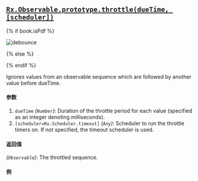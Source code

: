 ## [`Rx.Observable.prototype.throttle(dueTime, [scheduler])`](https://github.com/Reactive-Extensions/RxJS/blob/master/src/core/linq/observable/debounce.js)

{% if book.isPdf %}

![debounce](http://reactivex.io/documentation/operators/images/debounce.png)

{% else %}



{% endif %}

Ignores values from an observable sequence which are followed by another value before dueTime.

#### 参数
1. `dueTime` *(`Number`)*: Duration of the throttle period for each value (specified as an integer denoting milliseconds).
2. `[scheduler=Rx.Scheduler.timeout]` *(`Any`)*: Scheduler to run the throttle timers on. If not specified, the timeout scheduler is used.

#### 返回值
*(`Observable`)*: The throttled sequence. 
    
#### 例

[](http://jsbin.com/zatav/1/embed?js,console)